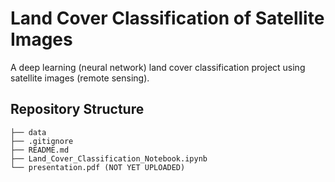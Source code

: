 # Land Cover Classification of Satellite Images
A deep learning (neural network) land cover classification project using satellite images (remote sensing).

## Repository Structure
```
├── data
├── .gitignore
├── README.md
├── Land_Cover_Classification_Notebook.ipynb
└── presentation.pdf (NOT YET UPLOADED)
```
